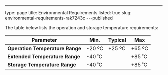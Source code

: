 ---
type: page
title: Environmental Requirements
listed: true
slug: environmental-requirements-rak7243c
---published

The table below lists the operation and storage temperature requirements:

| **Parameter** | **Min.** | **Typical** | **Max** | 
| ---- | ---- | ---- | ---- | 
| **Operation Temperature Range** | -20 ºC | +25 ºC | +65 ºC | 
| **Extended Temperature Range** | -40 ˚C |  | +85 ˚C | 
| **Storage Temperature Range** | -40 ˚C |  | +85 ˚C | 


